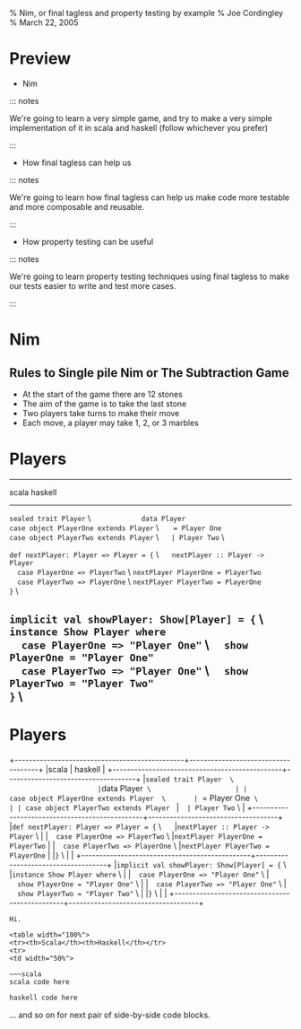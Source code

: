 % Nim, or final tagless and property testing by example
% Joe Cordingley
% March 22, 2005

# Preview

- Nim

::: notes

We're going to learn a very simple game, and try to make a very simple
implementation of it in scala and haskell (follow whichever you prefer)

:::

- How final tagless can help us

::: notes

We're going to learn how final tagless can help us make code more testable
and more composable and reusable.

:::

- How property testing can be useful

::: notes

We're going to learn property testing techniques using final tagless to make our
tests easier to write and test more cases.

:::



# Nim

## Rules to **Single pile Nim** or **The Subtraction Game**

- At the start of the game there are 12 stones
- The aim of the game is to take the last stone
- Two players take turns to make their move
- Each move, a player may take 1, 2, or 3 marbles

# Players

-----------------------------------------------------------------------------------
scala                                          haskell
---------------------------------------------- ------------------------------------
`sealed trait Player` \                        `data Player` \
`case object PlayerOne extends Player` \       `  = Player One` \
`case object PlayerTwo extends Player` \       `  | Player Two` \
                                              
`def nextPlayer: Player => Player = {` \       `nextPlayer :: Player -> Player` \
`  case PlayerOne => PlayerTwo` \              `nextPlayer PlayerOne = PlayerTwo` \
`  case PlayerTwo => PlayerOne` \              `nextPlayer PlayerTwo = PlayerOne` \
`}` \

`implicit val showPlayer: Show[Player] = {` \  `instance Show Player where` \
`  case PlayerOne => "Player One"` \           `  show PlayerOne = "Player One"` \
`  case PlayerTwo => "Player One"` \           `  show PlayerTwo = "Player Two"` \
`}` \
-----------------------------------------------------------------------------------

# Players

+-----------------------------------------------+------------------------------------+
|scala                                          | haskell                            |
+-----------------------------------------------+------------------------------------+
|`sealed trait Player  \                        |`data Player` \                     |
| case object PlayerOne extends Player  \       |`  = Player One` \                  |
| case object PlayerTwo extends Player`         |`  | Player Two` \                  |
+-----------------------------------------------+------------------------------------+
|`def nextPlayer: Player => Player = {` \       |`nextPlayer :: Player -> Player` \  |
|`  case PlayerOne => PlayerTwo` \              |`nextPlayer PlayerOne = PlayerTwo` \|
|`  case PlayerTwo => PlayerOne` \              |`nextPlayer PlayerTwo = PlayerOne` \|
|`}` \                                          |                                    |
+-----------------------------------------------+------------------------------------+
|`implicit val showPlayer: Show[Player] = {` \  |`instance Show Player where` \      |
|`  case PlayerOne => "Player One"` \           |`  show PlayerOne = "Player One"` \ |
|`  case PlayerTwo => "Player One"` \           |`  show PlayerTwo = "Player Two"` \ |
|`}` \                                          |                                    |
+-----------------------------------------------+------------------------------------+

~~~
Hi.

<table width="100%">
<tr><th>Scala</th><th>Haskell</th></tr>
<tr>
<td width="50%">

~~~scala
scala code here
~~~

</td>
<td width="50%">

~~~haskell
haskell code here
~~~

</td>
</tr>
</table>

... and so on for next pair of side-by-side code blocks.
~~~
